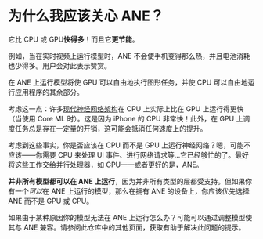 # 为什么我应该关心 ANE？

它比 CPU 或 GPU**快得多**！而且它**更节能**。

例如，当在实时视频上运行模型时，ANE 不会使手机变得那么热，并且电池消耗也少得多。用户会对此表示赞赏。

在 ANE 上运行模型将使 GPU 可以自由地执行图形任务，并使 CPU 可以自由地运行应用程序的其余部分。

考虑这一点：许多[现代神经网络架构](https://machinethink.net/blog/mobile-architectures/)在 CPU 上实际上比在 GPU 上运行得更快（当使用 Core ML 时）。这是因为 iPhone 的 CPU 非常快！此外，在 GPU 上调度任务总是存在一定量的开销，这可能会抵消任何速度上的提升。

考虑到这些事实，你是否应该在 CPU 而不是 GPU 上运行神经网络？嗯，可能不应该——你需要 CPU 来处理 UI 事件、进行网络请求等...它已经够忙的了。最好将这些工作交给并行处理器，如 GPU——或者更好的是，ANE。

**并非所有模型都可以在 ANE 上运行**，因为并非所有类型的层都受支持。但如果你有一个*可以*在 ANE 上运行的模型，那么在拥有 ANE 的设备上，你应该优先选择 ANE 而不是 GPU 或 CPU。

如果由于某种原因你的模型无法在 ANE 上运行怎么办？可能可以通过调整模型使其与 ANE 兼容。请参阅此仓库中的其他页面，获取有助于解决此问题的提示。

